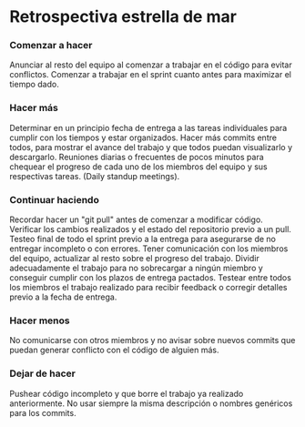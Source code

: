 # Retrospectiva estrella de mar 

### Comenzar a hacer
Anunciar al resto del equipo al comenzar a trabajar en el código para evitar conflictos.
Comenzar a trabajar en el sprint cuanto antes para maximizar el tiempo dado.
### Hacer más
Determinar en un principio fecha de entrega a las tareas individuales para cumplir con los tiempos y estar organizados.
Hacer más commits entre todos, para mostrar el avance del trabajo y que todos puedan visualizarlo y descargarlo.
Reuniones diarias o frecuentes de pocos minutos para chequear el progreso de cada uno de los miembros del equipo y sus respectivas tareas. (Daily standup meetings).
### Continuar haciendo
Recordar hacer un "git pull" antes de comenzar a modificar código.
Verificar los cambios realizados y el estado del repositorio previo a un pull.
Testeo final de todo el sprint previo a la entrega para asegurarse de no entregar incompleto o con errores.
Tener comunicación con los miembros del equipo, actualizar al resto sobre el progreso del trabajo.
Dividir adecuadamente el trabajo para no sobrecargar a ningún miembro y conseguir cumplir con los plazos de entrega pactados.
Testear entre todos los miembros el trabajo realizado para recibir feedback o corregir detalles previo a la fecha de entrega.
### Hacer menos
No comunicarse con otros miembros y no avisar sobre nuevos commits que puedan generar conflicto con el código de alguien más.
### Dejar de hacer
Pushear código incompleto y que borre el trabajo ya realizado anteriormente.
No usar siempre la misma descripción o nombres genéricos para los commits.
